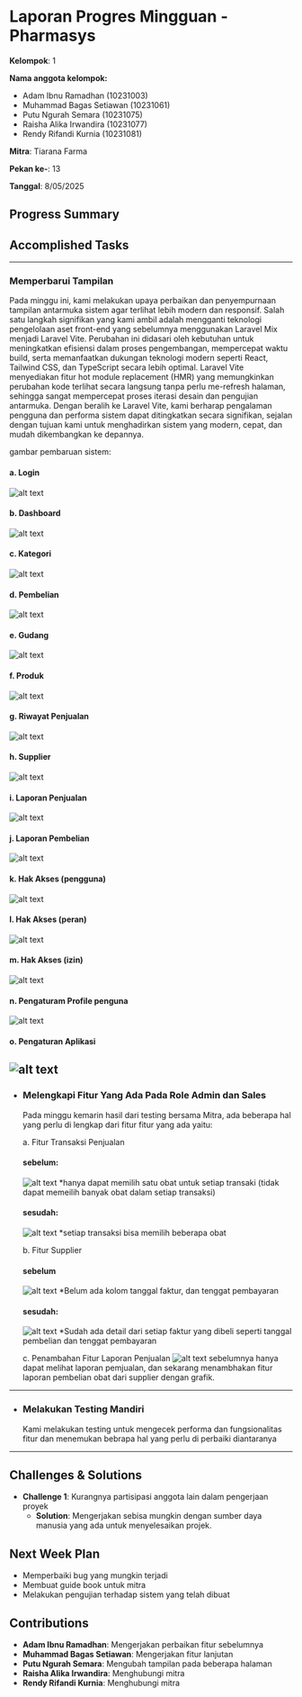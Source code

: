 # Laporan Progres Mingguan - Pharmasys

**Kelompok**: 1

**Nama anggota kelompok:**
- Adam Ibnu Ramadhan (10231003)
- Muhammad Bagas Setiawan (10231061)
- Putu Ngurah Semara (10231075)
- Raisha Alika Irwandira (10231077)
- Rendy Rifandi Kurnia (10231081)

**Mitra**: Tiarana Farma

**Pekan ke-**: 13

**Tanggal**: 8/05/2025

## Progress Summary


## Accomplished Tasks

---

### Memperbarui Tampilan 

   Pada minggu ini, kami melakukan upaya perbaikan dan penyempurnaan tampilan antarmuka sistem agar terlihat lebih modern dan responsif. Salah satu langkah signifikan yang kami ambil adalah mengganti teknologi pengelolaan aset front-end yang sebelumnya menggunakan Laravel Mix menjadi Laravel Vite. Perubahan ini didasari oleh kebutuhan untuk meningkatkan efisiensi dalam proses pengembangan, mempercepat waktu build, serta memanfaatkan dukungan teknologi modern seperti React, Tailwind CSS, dan TypeScript secara lebih optimal. Laravel Vite menyediakan fitur hot module replacement (HMR) yang memungkinkan perubahan kode terlihat secara langsung tanpa perlu me-refresh halaman, sehingga sangat mempercepat proses iterasi desain dan pengujian antarmuka. Dengan beralih ke Laravel Vite, kami berharap pengalaman pengguna dan performa sistem dapat ditingkatkan secara signifikan, sejalan dengan tujuan kami untuk menghadirkan sistem yang modern, cepat, dan mudah dikembangkan ke depannya.

   gambar pembaruan sistem:
   
   #### a. Login
   ![alt text](IMG/login-new.png)
   #### b. Dashboard
   ![alt text](IMG/dashboard-new.png)
   #### c. Kategori
   ![alt text](IMG/kategori-new.png)
   #### d. Pembelian
   ![alt text](IMG/pembelian-new.png)
   #### e. Gudang
   ![alt text](IMG/gudang-new.png)
   #### f. Produk
   ![alt text](IMG/produk.png)
   #### g. Riwayat Penjualan
   ![alt text](IMG/riwayat-penjualan-new.png)
   #### h. Supplier
   ![alt text](IMG/supplier-new.png)
   #### i. Laporan Penjualan
   ![alt text](IMG/laporan-penjualan-new.png)
   #### j. Laporan Pembelian
   ![alt text](IMG/laporan-pembelian-new.png)
   #### k. Hak Akses (pengguna)
   ![alt text](IMG/hakaksespengguna-new.png)
   #### l. Hak Akses (peran)
   ![alt text](IMG/hakaksesperan-new.png)
   #### m. Hak Akses (izin)
   ![alt text](IMG/hakaksesizin-new.png)
   #### n. Pengaturam Profile penguna
   ![alt text](IMG/pengaturanprofile-new.png)
   #### o. Pengaturan Aplikasi 
   ![alt text](IMG/pengaturanaplikasi-new.png)
---

- ### Melengkapi Fitur Yang Ada Pada Role Admin dan Sales
     
     Pada minggu kemarin hasil dari testing bersama Mitra, ada beberapa hal yang perlu di lengkap dari fitur fitur yang ada yaitu:

     a. Fitur Transaksi Penjualan
     #### sebelum:
    ![alt text](IMG/transaksi-penjualan.jpeg)
     *hanya dapat memilih satu obat untuk setiap transaki (tidak dapat memeilih banyak obat dalam setiap transaksi)

     #### sesudah:
    ![alt text](IMG/transaksi-penjualan.png)
     *setiap transaksi bisa memilih beberapa obat

     b. Fitur Supplier
     #### sebelum
    ![alt text](IMG/purchase.jpeg)
     *Belum ada kolom tanggal faktur, dan tenggat pembayaran

     #### sesudah:
    ![alt text](IMG/purchase-new.png)
     *Sudah ada detail dari setiap faktur yang dibeli seperti tanggal pembelian dan tenggat pembayaran

     c. Penambahan Fitur Laporan Penjualan
    ![alt text](IMG/laporan-pembelian.png)
     sebelumnya hanya dapat melihat laporan pemjualan, dan sekarang menambhakan fitur laporan pembelian obat dari supplier dengan grafik.
---

- ### Melakukan Testing Mandiri
  Kami melakukan testing untuk mengecek performa dan fungsionalitas fitur dan menemukan bebrapa hal yang perlu di perbaiki diantaranya
--- 

## Challenges & Solutions
- **Challenge 1**: Kurangnya partisipasi anggota lain dalam pengerjaan proyek
  - **Solution**: Mengerjakan sebisa mungkin dengan sumber daya manusia yang ada untuk menyelesaikan projek.

## Next Week Plan
- Memperbaiki bug yang mungkin terjadi
- Membuat guide book untuk mitra
- Melakukan pengujian terhadap sistem yang telah dibuat

## Contributions
- **Adam Ibnu Ramadhan**: Mengerjakan perbaikan fitur sebelumnya
- **Muhammad Bagas Setiawan**:  Mengerjakan fitur lanjutan
- **Putu Ngurah Semara**: Mengubah tampilan pada beberapa halaman 
- **Raisha Alika Irwandira**:  Menghubungi mitra
- **Rendy Rifandi Kurnia**: Menghubungi mitra

